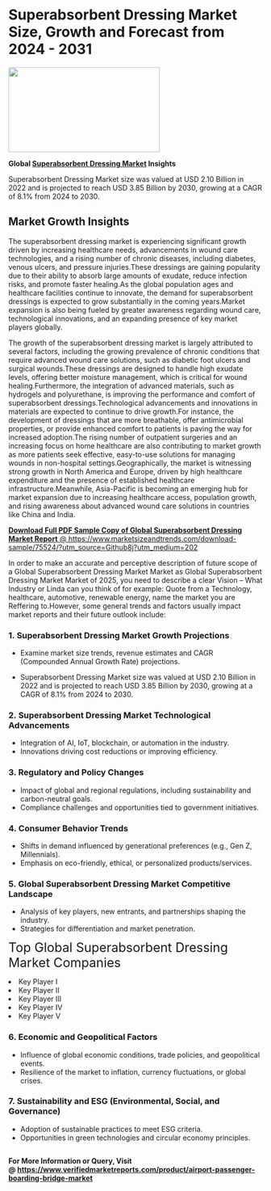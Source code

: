 <H1>Superabsorbent Dressing Market Size, Growth and Forecast from 2024 - 2031</H1><img class="aligncenter size-medium wp-image-584254" src="https://thirdeyenews.in/wp-content/uploads/2024/09/Global-Market-Research-300x168.jpeg" alt="" width="300" height="168" /><p><strong>Global&nbsp;<a href="https://www.marketsizeandtrends.com/download-sample/75524/?utm_source=Github8j?utm_medium=202">Superabsorbent Dressing Market</a> Insights</strong></p><p>Superabsorbent Dressing Market size was valued at USD 2.10 Billion in 2022 and is projected to reach USD 3.85 Billion by 2030, growing at a CAGR of 8.1% from 2024 to 2030.</p><p><h2>Market Growth Insights</h2> <p>The superabsorbent dressing market is experiencing significant growth driven by increasing healthcare needs, advancements in wound care technologies, and a rising number of chronic diseases, including diabetes, venous ulcers, and pressure injuries.These dressings are gaining popularity due to their ability to absorb large amounts of exudate, reduce infection risks, and promote faster healing.As the global population ages and healthcare facilities continue to innovate, the demand for superabsorbent dressings is expected to grow substantially in the coming years.Market expansion is also being fueled by greater awareness regarding wound care, technological innovations, and an expanding presence of key market players globally.</p> <p><a href="#"></a></p> <p>The growth of the superabsorbent dressing market is largely attributed to several factors, including the growing prevalence of chronic conditions that require advanced wound care solutions, such as diabetic foot ulcers and surgical wounds.These dressings are designed to handle high exudate levels, offering better moisture management, which is critical for wound healing.Furthermore, the integration of advanced materials, such as hydrogels and polyurethane, is improving the performance and comfort of superabsorbent dressings.Technological advancements and innovations in materials are expected to continue to drive growth.For instance, the development of dressings that are more breathable, offer antimicrobial properties, or provide enhanced comfort to patients is paving the way for increased adoption.The rising number of outpatient surgeries and an increasing focus on home healthcare are also contributing to market growth as more patients seek effective, easy-to-use solutions for managing wounds in non-hospital settings.Geographically, the market is witnessing strong growth in North America and Europe, driven by high healthcare expenditure and the presence of established healthcare infrastructure.Meanwhile, Asia-Pacific is becoming an emerging hub for market expansion due to increasing healthcare access, population growth, and rising awareness about advanced wound care solutions in countries like China and India.</p> <p><a href="#"></p><p><span class=""><strong>Download Full PDF Sample Copy of Global Superabsorbent Dressing Market Report</strong> @ <a href="https://www.marketsizeandtrends.com/download-sample/75524/?utm_source=Github8j?utm_medium=202" target="_blank">https://www.marketsizeandtrends.com/download-sample/75524/?utm_source=Github8j?utm_medium=202</a></span></p><p>In order to make an accurate and perceptive description of future scope of a Global&nbsp;Superabsorbent Dressing Market Market as Global&nbsp;Superabsorbent Dressing Market Market of 2025, you need to describe a clear Vision &ndash; What Industry or Linda can you think of for example: Quote from a Technology, healthcare, automotive, renewable energy, name the market you are Reffering to.However, some general trends and factors usually impact market reports and their future outlook include:</p><h3>1.&nbsp;<strong>Superabsorbent Dressing Market Growth Projections</strong></h3><ul><li>Examine market size trends, revenue estimates and CAGR (Compounded Annual Growth Rate) projections.</li><li><p>Superabsorbent Dressing Market size was valued at USD 2.10 Billion in 2022 and is projected to reach USD 3.85 Billion by 2030, growing at a CAGR of 8.1% from 2024 to 2030.</p></li></ul><h3>2.&nbsp;<strong>Superabsorbent Dressing Market Technological Advancements</strong></h3><ul><li>Integration of AI, IoT, blockchain, or automation in the industry.</li><li>Innovations driving cost reductions or improving efficiency.</li></ul><h3>3.&nbsp;<strong>Regulatory and Policy Changes</strong></h3><ul><li>Impact of global and regional regulations, including sustainability and carbon-neutral goals.</li><li>Compliance challenges and opportunities tied to government initiatives.</li></ul><h3>4.&nbsp;<strong>Consumer Behavior Trends</strong></h3><ul><li>Shifts in demand influenced by generational preferences (e.g., Gen Z, Millennials).</li><li>Emphasis on eco-friendly, ethical, or personalized products/services.</li></ul><h3>5.&nbsp;<strong>Global Superabsorbent Dressing Market Competitive Landscape</strong></h3><ul><li>Analysis of key players, new entrants, and partnerships shaping the industry.</li><li>Strategies for differentiation and market penetration.</li></ul><p data-pm-slice="1 1 []"><span style="color: inherit; font-family: inherit; font-size: 25px;">Top Global Superabsorbent Dressing Market Companies</span></p><div class="" data-test-id=""><p><li>Key Player I</li><li> Key Player II</li><li> Key Player III</li><li> Key Player IV</li><li> Key Player V</li></p></div><h3>6.&nbsp;<strong>Economic and Geopolitical Factors</strong></h3><ul><li>Influence of global economic conditions, trade policies, and geopolitical events.</li><li>Resilience of the market to inflation, currency fluctuations, or global crises.</li></ul><h3>7.&nbsp;<strong>Sustainability and ESG (Environmental, Social, and Governance)</strong></h3><ul><li>Adoption of sustainable practices to meet ESG criteria.</li><li>Opportunities in green technologies and circular economy principles.</li></ul><h2><strong style="font-size: 14px;">For More Information or Query, Visit @&nbsp;</strong><a style="background-color: #ffffff; font-size: 14px;" href="https://www.marketsizeandtrends.com/report/superabsorbent-dressing-market/" target="_blank">https://www.verifiedmarketreports.com/product/airport-passenger-boarding-bridge-market</a></h2>
